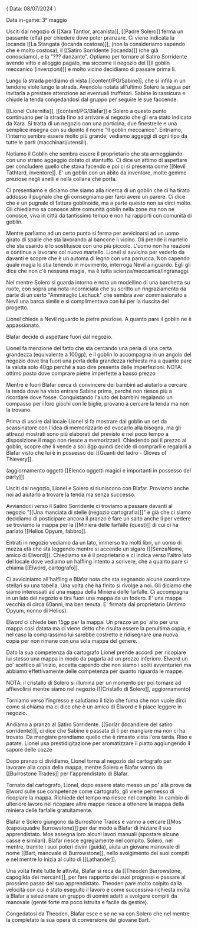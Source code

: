 ( Data: 08/07/2024 )

Data in-game: 3° maggio

Usciti dal negozio di [[Xara Tantlor, arcanista]], [[Padre Solero]] ferma un passante (elfa) per chiedere dove poter pranzare. Ci viene indicata la locanda [[La Stangata (locanda costosa)]], (non la consideriamo sapendo che è molto costosa), il [[Satiro Sorridente (locanda)]] (che già conosciamo), e la "??? danzante".
Optiamo per tornare al Satiro Sorridente avendo vitto e alloggio pagato, ma siccome il negozio del [[Il goblin meccanico (invenzioni)]] e molto vicino decidiamo di passare prima li.

Lungo la strada perdiamo di vista [[content/PG/Sabine]], che si infila in un tendone viole lungo la strada. Avendola notata all'ultimo Solero la segua per invitarla a prestare attenzione ad eventuali truffatori. Sabine lo rassicura e chiude la tenda congedandosi dal gruppo per seguire le sue faccende.

[[Lionel Cuternitis]], [[content/PG/Blàfar]] e Solero a questo punto continuano per la strada fino ad arrivare al negozio che gli era stato indicato da Xara.
Si tratta di un negozio con una porticina, due finestrelle e una semplice insegna con su dipinto il nome "Il goblin meccanico".
Entriamo, l'interno sembra essere molto più grande; vediamo aggeggi di ogni tipo da tutte le parti (macchinari/utensili).

Notiamo il Goblin che sembra essere il proprietario che sta armeggiando con uno strano aggeggio dotato di stantuffo.
Ci dice un attimo di aspettare per concludere quello che stava facendo e poi ci si presenta come [[Nevil Tathtard, inventore]].
E' un goblin con un abito da inventore, molte gemme preziose negli anelli e nella collana che porta.

Ci presentiamo e diciamo che siamo alla ricerca di un goblin che ci ha tirato addosso il pugnale che gli consegniamo per farci avere un parere.
Ci dice che è un pugnale di fattura goblinoide, ma a parte questo non sa dirci molto. Gli chiediamo sa conosce altre comunità goblin nella zone ma non ne conosce, viva in città da tantissimo tempo e non ha rapporti con comunità di goblin.

Mentre parliamo ad un certo punto si ferma per avvicinarsi ad un uomo girato di spalle che sta lavorando al bancone li vicino. Gli prende il martello che sta usando e lo sostituisce con uno più piccolo. L'uomo non ha reazioni e continua a lavorare col nuovo martello. Lionel si avvicina per vederlo da davanti e scopre che è un automa di legno con una parrucca. Non capendo quale magia lo stia tenendo in movimento, interroga Nevil a riguardo. Egli gli dice che non c'è nessuna magia, ma è tutta scienza/meccanica/ingranaggi.

Nel mentre Solero si guarda intorno e nota un modellino di una barchetta su ruote, con sopra una nota incorniciata che su scritto un ringraziamento da parte di un certo "Ammiraglio Lechuck" che sembra aver commissionato a Nevil una barca simile e si complimentava con lui per la riuscita del progetto.

Lionel chiede a Nevil riguardo le pietre preziose. A quanto pare il goblin ne è appassionato.

Blafar decide di aspettare fuori dal negozio.

Lionel fa menzione del fatto che sta cercando una perla di una certa grandezza (equivalente a 100gp), e il goblin lo accompagna in un angolo del negozio dove tira fuori una perla della grandezza richiesta ma a quanto pare la valuta solo 40gp perché a suo dire presenta delle imperfezioni.
NOTA: ottimo posto dove comprare pietre imperfette a basso prezzo

Mentre è fuori Blàfar cerca di convincere dei bambini ad aiutarlo a cercare la tenda dove ha visto entrare Sabine prima, perché non riesce più a ricordare dove fosse.
Conquistando l'aiuto dei bambini regalando un compasso per i loro giochi con le biglie, provano a cercare la tenda ma non la trovano.

Prima di uscire dal locale Lionel si fa mostrare dal goblin un set da scassinatore con l'idea di memorizzarlo ed evocarlo alla bisogna, ma gli attrezzi mostrati sono più elaborati del previsto e nel poco tempo a disposizione il mago non riesce a memorizzarli.
Chiedendo poi il prezzo al goblin, scopre che li vende a soli 8gp quindi decide di comprarli e regalarli a Blafar visto che lui è in possesso dei [[Guanti del ladro - Gloves of Thievery]].

(aggiornamento oggetti [[Elenco oggetti magici e importanti in possesso del party]])

Usciti dal negozio, Lionel e Solero si riuniscono con Blafar.
Proviamo anche noi ad aiutarlo a trovare la tenda ma senza successo. 

Avviandoci verso il Satiro Sorridente ci troviamo a passare davanti al negozio "[[Una manciata di stelle (negozio cartografia)]]" e già che ci siamo decidiamo di posticipare ancora il pranzo è fare un salto anche li per vedere se troviamo la mappa per la [[Miniera delle farfalle (quest)]] di cui ci ha parlato [[Helios Opyum, fabbro]].

Entrati in negozio vediamo da un lato, immerso tra molti libri, un uomo di mezza età che sta leggendo mentre si accende un sigaro ([[SenzaNome, amico di Elword]]).
Chiediamo se è il proprietario e ci indica verso l'altro lato del locale dove vediamo un halfling intento a scrivere, che a quanto pare si chiama [[Elword, cartografo]].

Ci avviciniamo all'halfling e Blàfar nota che sta segnando alcune coordinate stellari su una tabella. Una volta che ha finito si rivolge a noi.
Gli diciamo che siamo interessati ad una mappa della Miniera delle farfalle.
Ci accompagna in un lato del negozio e tira fuori una mappa da un fodero.
E' una mappa vecchia di circa 60anni, ma ben tenuta. E' firmata dal proprietario (Antimo Opyum, nonno di Helios).

Elword ci chiede ben 15gp per la mappa. Un prezzo un po' alto per una mappa così datata ma ci viene detto che risulta essere la penultima copia, e nel caso la comprassimo lui sarebbe costretto e ridisegnare una nuova copia per non rimane con una sola mappa del genere.

Dato la sua competenza da cartografo Lionel prende accordi per ricopiare lui stesso una mappa in modo da pagarla ad un prezzo inferiore. Elword un po' scettico all'inizio, accetta capendo che non siamo i soliti avventurieri ma abbiamo effettivamente delle competenza per quanto riguarda le mappe.

NOTA: il cristallo di Solero si illumina per un momento per poi tornare ad affievolirsi mentre siamo nel negozio ([[Cristallo di Solero]], aggiornamento)

Torniamo verso l'ingresso e salutiamo il tizio che fuma che non vuole dirci come si chiama ma ci dice che è un amico di Elword e li piace leggere in negozio.

Andiamo a pranzo al Satiro Sorridente.
[[Sorlar (locandiere del satiro sorridente)]], ci dice che Sabine è passata di li per mangiare ma non ci ha trovato.
Da mangiare prendiamo quello che è rimasto vista l'ora tarda. Riso e patate. Lionel usa prestidigitazione per aromatizzare il piatto aggiungendo il sapore delle cozze

Dopo pranzo ci dividiamo, Lionel torna al negozio dal cartografo per lavorare alla copia della mappa, mentre Solero e Blafar vanno da [[Burrostone Trades]] per l'apprendistato di Blafar.

Tornato dal cartografo, Lionel, dopo essere stato messo un po' alla prova da Elword sulle sue competenze come cartografo, gli viene permesso di ricopiare la mappa. Richiede del tempo ma riesce nel compito. In cambio di ulteriore lavoro nel ricopiare altre mappe riesce a ottenere la mappa della miniera delle farfalle gratuitamente.

Blafar e Solero giungono da Burrostone Trades e vanno a cercare [[Mos (caposquadre Burrowstone)]] per dar modo a Blafar di iniziare il suo apprendistato. 
Mos assegna loro alcuni lavori manuali (spostare alcune casse e similari). Blafar riesce egregiamente nel compito.
Solero, nel mentre, tramite i suoi poteri divini (guida), aiuta un giovane manovale di nome [[Bart, manovale di Burrowstone]], nello svolgimento dei suoi compiti e nel mentre lo inizia al culto di [[Lathander]].

Una volta finite tutte le attività, Blafar si reca da [[Theoden Burrowstone, capogilda dei mercanti]], per fare rapporto dei suoi progressi e passare al prossimo passo del suo apprendistato.
Theoden pare molto colpito dalla velocità con cui è stato eseguito il lavoro e come successiva richiesta invita a Blafar a selezionare un gruppo di uomini adatti a svolgere compiti da manovale (gente forte ma poco istruita e facile da gestire).

Congedatosi da Theoden, Blafar esce e se ne va con Solero che nel mentre la completato la sua opera di conversione del giovane Bart.



































